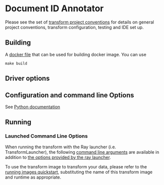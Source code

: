 # Document ID Annotator

Please see the set of
[transform project conventions](../../../README.md)
for details on general project conventions, transform configuration,
testing and IDE set up.

## Building

A [docker file](Dockerfile) that can be used for building docker image. You can use

```shell
make build 
```

## Driver options

## Configuration and command line Options

See [Python documentation](../python/README.md)

## Running

### Launched Command Line Options 
When running the transform with the Ray launcher (i.e. TransformLauncher),
the following [command line arguments](../python/README.md) are available in addition to 
[the options provided by the ray launcher](../../../../data-processing-lib/doc/ray-launcher-options.md).

To use the transform image to transform your data, please refer to the
[running images quickstart](../../../../doc/quick-start/run-transform-image.md),
substituting the name of this transform image and runtime as appropriate.
